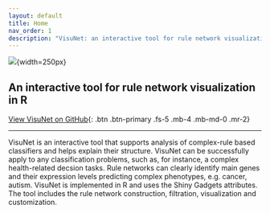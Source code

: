 ```yaml
---
layout: default
title: Home
nav_order: 1
description: "VisuNet: an interactive tool for rule network visualization in R"
---
```


![](https://github.com/komorowskilab/VisuNet/blob/master/images/VisuNet_logo.png?raw=true){width=250px}



## An interactive tool for rule network visualization in R


[View VisuNet on GitHub](https://github.com/komorowskilab/VisuNet){: .btn .btn-primary .fs-5 .mb-4 .mb-md-0 .mr-2}

---

VisuNet is an interactive tool that supports analysis of complex-rule based classifiers and helps explain their structure. VisuNet can be successfully apply to any classification problems, such as, for instance, a complex health-related decsion tasks. Rule networks can clearly identify main genes and their expression levels predicting complex phenotypes, e.g. cancer, autism. 
VisuNet is implemented in R and uses the Shiny Gadgets attributes. The tool includes the rule network construction, filtration, visualization and customization.
